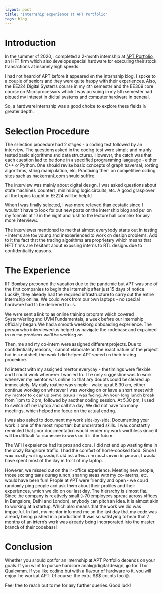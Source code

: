 ```yaml
---
layout: post
title: "Internship experience at APT Portfolio"
tags: blog
---
```


# Introduction 

In the summer of 2020, I completed a 2-month internship at [APT Portfolio](http://aptportfolio.com), an HFT firm which also develops special hardware for executing their stock transactions at insanely high speeds.

I had not heard of APT before it appeared on the internship blog. I spoke to a couple of seniors and they were quite happy with their experiences. Also, the EE224 Digital Systems course in my 4th semester and the EE309 core course on Microprocessors which I was pursuing in my 5th semester had piqued my interest in digital systems and computer hardware in general.

So, a hardware internship was a good choice to explore these fields in greater depth.

# Selection Procedure

The selection procedure had 2 stages - a coding test followed by an interview.
The questions asked in the coding test were simple and mainly tested basic algorithms and data structures. However, the catch was that each question had to be done in a specified programming language - either C++ or Python. One should revise basic concepts of graph traversal, sorting algorithms, string manipulation, etc. Practicing them on competitive coding sites such as hackerrank.com should suffice.

The interview was mainly about digital design. I was asked questions about state machines, counters, minimising logic circuits, etc. A good grasp over all the topics taught in EE224 will be helpful.

When I was finally selected, I was more relieved than ecstatic since I wouldn’t have to look for out new posts on the internship blog and put on my formals at 10 in the night and rush to the lecture hall complex for any more interviews.

The interviewer mentioned to me that almost everybody starts out in testing - interns are too young and inexperienced to work on design problems. Add to it the fact that the trading algorithms are proprietary which means that HFT firms are hesitant about exposing interns to RTL designs due to confidentiality reasons.

# The Experience

IIT Bombay preponed the vacation due to the pandemic but APT was one of the first companies to begin the internship after just 15 days of notice. Luckily, they already had the required infrastructure to carry out the entire internship online. We could work from our own laptops - no special hardware had to be delivered to us.

We were sent a link to an online training program which covered SystemVerilog and UVM Fundamentals, a week before our internship officially began. We had a smooth weeklong onboarding experience. The person who interviewed us helped us navigate the codebase and explained to us the problems we’ll be working on.

Then, me and my co-intern were assigned different projects. Due to confidentiality reasons, I cannot elaborate on the exact nature of the project but in a nutshell, the work I did helped APT speed up their testing procedure.

I’d interact with my assigned mentor everyday -  the timings were flexible and I could work whenever I wanted to. The only suggestion was to work whenever my mentor was online so that any doubts could be cleared up immediately. My daily routine was simple - wake up at 8.30 am, either continue working on whatever I was working on or have a short meet with my mentor to clear up some issues I was facing. An hour-long lunch break from 1 pm to 2 pm, followed by another coding session. At 5.30 pm, I used to switch off my laptop and call it a day. We did not have too many meetings, which helped me focus on the actual coding.

I was also asked to document my work side-by-side. Documenting your work is one of the most important but underrated skills. I was constantly reminded that poor documentation would render my work worthless since it will be difficult for someone to work on it in the future.

The WFH experience had its pros and cons. I did not end up wasting time in the crazy Bangalore traffic. I had the comfort of home-cooked food. Since I was mostly writing code, it did not affect me much. even in person, I would have spent most of the day in front of my laptop.

However, we missed out on the in-office experience. Meeting new people, those exciting talks during lunch, sharing ideas with my co-interns, etc. would have been fun! People at APT were friendly and open - we could randomly ping people and ask them about their profiles and their experiences, which we did on our last day. The hierarchy is almost flat. Since the company is relatively small (~70 employees spread across offices in Bangalore, Delhi and London), anybody can pitch an idea. It is almost akin to working at a startup. Which also means that the work we did was impactful. In fact, my mentor informed me on the last day that my code was already being pushed into production! It was so satisfying to hear that 2 months of an intern’s work was already being incorporated into the master branch of their codebase!


# Conclusion

Whether you should opt for an internship at APT Portfolio depends on your goals. If you want to pursue hardcore analog/digital design, go for TI or Qualcomm. If you like coding but with a flavour of hardware to it, you will enjoy the work at APT. Of course, the extra $$$ counts too 😝.

Feel free to reach out to me for any further queries. Good luck!
